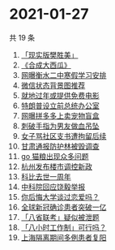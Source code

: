 # 2021-01-27

共 19 条

<!-- BEGIN ZHIHUSEARCH -->
<!-- 最后更新时间 Wed Jan 27 2021 19:07:59 GMT+0800 (CST) -->
1. [「现实版樊胜美」](https://www.zhihu.com/search?q=现实版樊胜美)
1. [《合成大西瓜》](https://www.zhihu.com/search?q=合成大西瓜)
1. [网曝衡水二中寒假学习安排](https://www.zhihu.com/search?q=衡水二中)
1. [微信状态背景图推荐](https://www.zhihu.com/search?q=微信状态背景图)
1. [就地过年或提供免费电影](https://www.zhihu.com/search?q=就地过年)
1. [特朗普设立前总统办公室](https://www.zhihu.com/search?q=特朗普)
1. [网曝拼多多上卖宠物盲盒](https://www.zhihu.com/search?q=宠物盲盒)
1. [刺破手指为男友做血吊坠](https://www.zhihu.com/search?q=血吊坠)
1. [女子骂社区支书遭拘留后续](https://www.zhihu.com/search?q=草包支书)
1. [甘肃通报防护林被毁调查](https://www.zhihu.com/search?q=敦煌防护林)
1. [ go 猫粮出现众多问题](https://www.zhihu.com/search?q=go猫粮)
1. [杭州发布楼市调控新政](https://www.zhihu.com/search?q=杭州楼市新政)
1. [科比去世一周年](https://www.zhihu.com/search?q=科比)
1. [中科院回应饶毅举报](https://www.zhihu.com/search?q=饶毅)
1. [你后悔大学谈过恋爱吗？](https://www.zhihu.com/search?q=后悔大学谈恋爱吗)
1. [全球新冠确诊患者突破一亿](https://www.zhihu.com/search?q=新冠确诊患者)
1. [「八省联考」疑似被泄题](https://www.zhihu.com/search?q=八省联考)
1. [「八小时工作制」可行吗？](https://www.zhihu.com/search?q=八小时工作制)
1. [上海隔离期间多例患者复阳](https://www.zhihu.com/search?q=上海疫情)
<!-- END ZHIHUSEARCH -->
